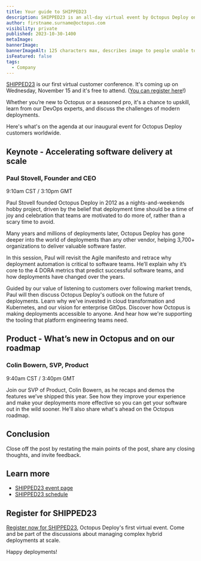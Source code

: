 ```yaml
---
title: Your guide to SHIPPED23
description: SHIPPED23 is an all-day virtual event by Octopus Deploy on November 15, 2023. Join us for discussions about managing complex hybrid deployments at scale.
author: firstname.surname@octopus.com
visibility: private
published: 2023-10-30-1400
metaImage: 
bannerImage: 
bannerImageAlt: 125 characters max, describes image to people unable to see it.
isFeatured: false
tags: 
  - Company
---
```


[SHIPPED23](https://octopus.com/shipped) is our first virtual customer conference. It's coming up on Wednesday, November 15 and it's free to attend. ([You can register here](https://streamyard.com/watch/jpEyzQR8W7qr)!)

Whether you’re new to Octopus or a seasoned pro, it's a chance to upskill, learn from our DevOps experts, and discuss the challenges of modern deployments. 

Here's what's on the agenda at our inaugural event for Octopus Deploy customers worldwide. 

## Keynote - Accelerating software delivery at scale

### Paul Stovell, Founder and CEO 
9:10am CST / 3:10pm GMT

Paul Stovell founded Octopus Deploy in 2012 as a nights-and-weekends hobby project, driven by the belief that deployment time should be a time of joy and celebration that teams are motivated to do more of, rather than a scary time to avoid.

Many years and millions of deployments later, Octopus Deploy has gone deeper into the world of deployments than any other vendor, helping 3,700+ organizations to deliver valuable software faster.

In this session, Paul will revisit the Agile manifesto and retrace why deployment automation is critical to software teams. He’ll explain why it’s core to the 4 DORA metrics that predict successful software teams, and how deployments have changed over the years.

Guided by our value of listening to customers over following market trends, Paul will then discuss Octopus Deploy's outlook on the future of deployments. Learn why we've invested in cloud transformation and Kubernetes, and our vision for enterprise GitOps. Discover how Octopus is making deployments accessible to anyone. And hear how we're supporting the tooling that platform engineering teams need.

## Product - What’s new in Octopus and on our roadmap

### Colin Bowern, SVP, Product 
9:40am CST / 3:40pm GMT

Join our SVP of Product, Colin Bowern, as he recaps and demos the features we’ve shipped this year. See how they improve your experience and make your deployments more effective so you can get your software out in the wild sooner. He'll also share what's ahead on the Octopus roadmap.


## Conclusion

Close off the post by restating the main points of the post, share any closing thoughts, and invite feedback.

## Learn more

- [SHIPPED23 event page](https://octopus.com/shipped)
- [SHIPPED23 schedule](https://octopus.com/shipped/schedule)

## Register for SHIPPED23 

[Register now for SHIPPED23](https://streamyard.com/watch/jpEyzQR8W7qr), Octopus Deploy's first virtual event. Come and be part of the discussions about managing complex hybrid deployments at scale.

Happy deployments!